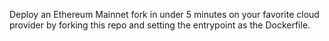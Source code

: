Deploy an Ethereum Mainnet fork in under 5 minutes on your favorite cloud provider by forking this repo and setting the entrypoint as the Dockerfile.
